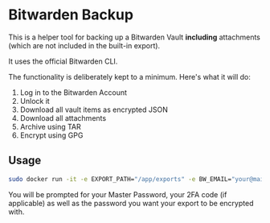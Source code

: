 # Bitwarden Backup

This is a helper tool for backing up a Bitwarden Vault **including** attachments (which are not included in the built-in export).

It uses the official Bitwarden CLI.

The functionality is deliberately kept to a minimum. Here's what it will do:

1. Log in to the Bitwarden Account
1. Unlock it
1. Download all vault items as encrypted JSON
1. Download all attachments
1. Archive using TAR
1. Encrypt using GPG

## Usage

```bash
sudo docker run -it -e EXPORT_PATH="/app/exports" -e BW_EMAIL="your@mail.com" -v "/host/path/to/exports:/app/exports" paranerd/bitwarden-backup
```

You will be prompted for your Master Password, your 2FA code (if applicable) as well as the password you want your export to be encrypted with.
